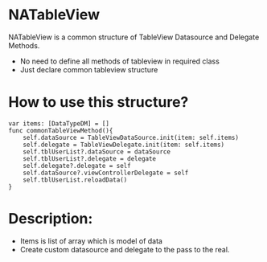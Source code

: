 # NATableView

NATableView is a common structure of TableView Datasource and Delegate Methods.

  - No need to define all methods of tableview in required class
  - Just declare common tableview structure 

# How to use this structure?
    var items: [DataTypeDM] = []
    func commonTableViewMethod(){
        self.dataSource = TableViewDataSource.init(item: self.items)
        self.delegate = TableViewDelegate.init(item: self.items)
        self.tblUserList?.dataSource = dataSource
        self.tblUserList?.delegate = delegate
        self.delegate?.delegate = self
        self.dataSource?.viewControllerDelegate = self
        self.tblUserList.reloadData()
    }

# Description:
  - Items is list of array which is model of data
  - Create custom datasource and delegate to the pass to the real.
  









